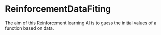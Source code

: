 # ReinforcementDataFiting

The aim of this Reinforcement learning AI is to guess the initial values of a function based on data.
